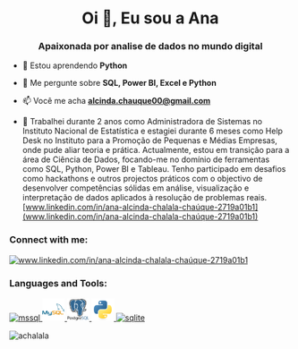 <h1 align="center">Oi 👋, Eu sou a Ana</h1>
<h3 align="center">Apaixonada por analise de dados no mundo digital</h3>

- 🌱 Estou aprendendo **Python**

- 💬 Me pergunte sobre **SQL, Power BI, Excel e Python**

- 📫 Você me acha **alcinda.chauque00@gmail.com**

- 📄 Trabalhei durante 2 anos como Administradora de Sistemas no Instituto Nacional de Estatística e estagiei durante 6 meses como Help Desk no Instituto para a Promoção de Pequenas e Médias Empresas, onde pude aliar teoria e prática. Actualmente, estou em transição para a área de Ciência de Dados, focando-me no domínio de ferramentas como SQL, Python, Power BI e Tableau. Tenho participado em desafios como hackathons e outros projectos práticos com o objectivo de desenvolver competências sólidas em análise, visualização e interpretação de dados aplicados à resolução de problemas reais. [www.linkedin.com/in/ana-alcinda-chalala-chaúque-2719a01b1](www.linkedin.com/in/ana-alcinda-chalala-chaúque-2719a01b1)

<h3 align="left">Connect with me:</h3>
<p align="left">
<a href="https://linkedin.com/in/www.linkedin.com/in/ana-alcinda-chalala-chaúque-2719a01b1" target="blank"><img align="center" src="https://raw.githubusercontent.com/rahuldkjain/github-profile-readme-generator/master/src/images/icons/Social/linked-in-alt.svg" alt="www.linkedin.com/in/ana-alcinda-chalala-chaúque-2719a01b1" height="30" width="40" /></a>
</p>

<h3 align="left">Languages and Tools:</h3>
<p align="left"> <a href="https://www.microsoft.com/en-us/sql-server" target="_blank" rel="noreferrer"> <img src="https://www.svgrepo.com/show/303229/microsoft-sql-server-logo.svg" alt="mssql" width="40" height="40"/> </a> <a href="https://www.mysql.com/" target="_blank" rel="noreferrer"> <img src="https://raw.githubusercontent.com/devicons/devicon/master/icons/mysql/mysql-original-wordmark.svg" alt="mysql" width="40" height="40"/> </a> <a href="https://www.postgresql.org" target="_blank" rel="noreferrer"> <img src="https://raw.githubusercontent.com/devicons/devicon/master/icons/postgresql/postgresql-original-wordmark.svg" alt="postgresql" width="40" height="40"/> </a> <a href="https://www.python.org" target="_blank" rel="noreferrer"> <img src="https://raw.githubusercontent.com/devicons/devicon/master/icons/python/python-original.svg" alt="python" width="40" height="40"/> </a> <a href="https://www.sqlite.org/" target="_blank" rel="noreferrer"> <img src="https://www.vectorlogo.zone/logos/sqlite/sqlite-icon.svg" alt="sqlite" width="40" height="40"/> </a> </p>

<p><img align="center" src="https://github-readme-stats.vercel.app/api/top-langs?username=achalala&show_icons=true&locale=en&layout=compact" alt="achalala" /></p>



<!--## Hi there 👋


**anachauque/anachauque** is a ✨ _special_ ✨ repository because its `README.md` (this file) appears on your GitHub profile.

Here are some ideas to get you started:

- 🔭 I’m currently working on ...
- 🌱 I’m currently learning ...
- 👯 I’m looking to collaborate on ...
- 🤔 I’m looking for help with ...
- 💬 Ask me about ...
- 📫 How to reach me: ...
- 😄 Pronouns: ...
- ⚡ Fun fact: ...
-->
